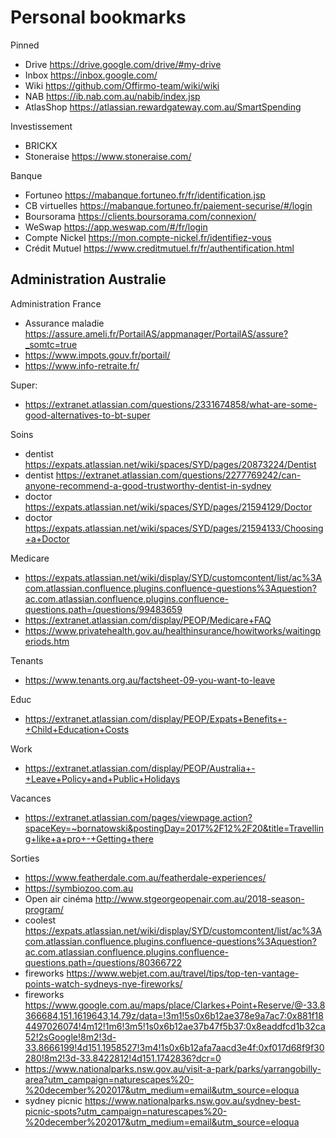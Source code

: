 # Personal bookmarks


Pinned
- Drive https://drive.google.com/drive/#my-drive
- Inbox https://inbox.google.com/
- Wiki https://github.com/Offirmo-team/wiki/wiki
- NAB https://ib.nab.com.au/nabib/index.jsp
- AtlasShop https://atlassian.rewardgateway.com.au/SmartSpending


Investissement
- BRICKX
- Stoneraise https://www.stoneraise.com/



Banque
- Fortuneo https://mabanque.fortuneo.fr/fr/identification.jsp
- CB virtuelles https://mabanque.fortuneo.fr/paiement-securise/#/login
- Boursorama https://clients.boursorama.com/connexion/
- WeSwap https://app.weswap.com/#/fr/login
- Compte Nickel https://mon.compte-nickel.fr/identifiez-vous
- Crédit Mutuel https://www.creditmutuel.fr/fr/authentification.html


Administration Australie
- 


Administration France
- Assurance maladie https://assure.ameli.fr/PortailAS/appmanager/PortailAS/assure?_somtc=true
- https://www.impots.gouv.fr/portail/
- https://www.info-retraite.fr/



Super:
* https://extranet.atlassian.com/questions/2331674858/what-are-some-good-alternatives-to-bt-super


Soins
- dentist https://expats.atlassian.net/wiki/spaces/SYD/pages/20873224/Dentist
- dentist https://extranet.atlassian.com/questions/2277769242/can-anyone-recommend-a-good-trustworthy-dentist-in-sydney
- doctor https://expats.atlassian.net/wiki/spaces/SYD/pages/21594129/Doctor
- doctor https://expats.atlassian.net/wiki/spaces/SYD/pages/21594133/Choosing+a+Doctor


Medicare
* https://expats.atlassian.net/wiki/display/SYD/customcontent/list/ac%3Acom.atlassian.confluence.plugins.confluence-questions%3Aquestion?ac.com.atlassian.confluence.plugins.confluence-questions.path=/questions/99483659
* https://extranet.atlassian.com/display/PEOP/Medicare+FAQ
* https://www.privatehealth.gov.au/healthinsurance/howitworks/waitingperiods.htm


Tenants
* https://www.tenants.org.au/factsheet-09-you-want-to-leave


Educ
* https://extranet.atlassian.com/display/PEOP/Expats+Benefits+-+Child+Education+Costs


Work
- https://extranet.atlassian.com/display/PEOP/Australia+-+Leave+Policy+and+Public+Holidays


Vacances
- https://extranet.atlassian.com/pages/viewpage.action?spaceKey=~bornatowski&postingDay=2017%2F12%2F20&title=Travelling+like+a+pro+-+Getting+there


Sorties
- https://www.featherdale.com.au/featherdale-experiences/
- https://symbiozoo.com.au
- Open air cinéma http://www.stgeorgeopenair.com.au/2018-season-program/
- coolest https://expats.atlassian.net/wiki/display/SYD/customcontent/list/ac%3Acom.atlassian.confluence.plugins.confluence-questions%3Aquestion?ac.com.atlassian.confluence.plugins.confluence-questions.path=/questions/80366722
- fireworks https://www.webjet.com.au/travel/tips/top-ten-vantage-points-watch-sydneys-nye-fireworks/
- fireworks https://www.google.com.au/maps/place/Clarkes+Point+Reserve/@-33.8366684,151.1619643,14.79z/data=!3m1!5s0x6b12ae378e9a7ac7:0x881f184497026074!4m12!1m6!3m5!1s0x6b12ae37b47f5b37:0x8eaddfcd1b32ca52!2sGoogle!8m2!3d-33.8666199!4d151.1958527!3m4!1s0x6b12afa7aacd3e4f:0xf017d68f9f30280!8m2!3d-33.8422812!4d151.1742836?dcr=0
- https://www.nationalparks.nsw.gov.au/visit-a-park/parks/yarrangobilly-area?utm_campaign=naturescapes%20-%20december%202017&utm_medium=email&utm_source=eloqua
- sydney picnic https://www.nationalparks.nsw.gov.au/sydney-best-picnic-spots?utm_campaign=naturescapes%20-%20december%202017&utm_medium=email&utm_source=eloqua
